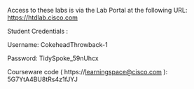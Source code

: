 Access to these labs is via the Lab Portal at the following URL: https://htdlab.cisco.com
 
Student Credentials :

Username: CokeheadThrowback-1

Password: TidySpoke_59nUhcx

 
Courseware code ( https://learningspace@cisco.com ): 5G7YtA4BU8tRs4z1fJYJ

